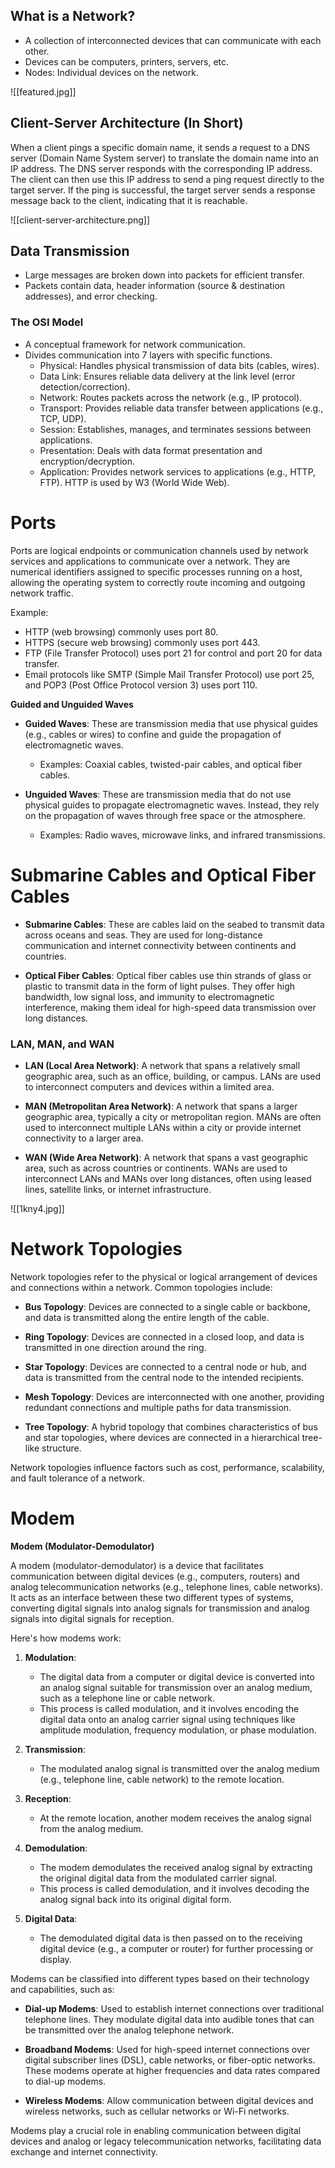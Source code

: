 ## What is a Network?

- A collection of interconnected devices that can communicate with each other.
- Devices can be computers, printers, servers, etc.
- Nodes: Individual devices on the network.

![[featured.jpg]]

## Client-Server Architecture (In Short)

When a client pings a specific domain name, it sends a request to a DNS server (Domain Name System server) to translate the domain name into an IP address. The DNS server responds with the corresponding IP address. The client can then use this IP address to send a ping request directly to the target server. If the ping is successful, the target server sends a response message back to the client, indicating that it is reachable.

![[client-server-architecture.png]]

## Data Transmission

- Large messages are broken down into packets for efficient transfer.
- Packets contain data, header information (source & destination addresses), and error checking.

### The OSI Model

- A conceptual framework for network communication.
- Divides communication into 7 layers with specific functions.
    - Physical: Handles physical transmission of data bits (cables, wires).
    - Data Link: Ensures reliable data delivery at the link level (error detection/correction).
    - Network: Routes packets across the network (e.g., IP protocol).
    - Transport: Provides reliable data transfer between applications (e.g., TCP, UDP).
    - Session: Establishes, manages, and terminates sessions between applications.
    - Presentation: Deals with data format presentation and encryption/decryption.
    - Application: Provides network services to applications (e.g., HTTP, FTP). HTTP is used by W3 (World Wide Web).

# Ports

Ports are logical endpoints or communication channels used by network services and applications to communicate over a network. They are numerical identifiers assigned to specific processes running on a host, allowing the operating system to correctly route incoming and outgoing network traffic.

Example:
- HTTP (web browsing) commonly uses port 80.
- HTTPS (secure web browsing) commonly uses port 443.
- FTP (File Transfer Protocol) uses port 21 for control and port 20 for data transfer.
- Email protocols like SMTP (Simple Mail Transfer Protocol) use port 25, and POP3 (Post Office Protocol version 3) uses port 110.

**Guided and Unguided Waves**

- **Guided Waves**: These are transmission media that use physical guides (e.g., cables or wires) to confine and guide the propagation of electromagnetic waves.
  - Examples: Coaxial cables, twisted-pair cables, and optical fiber cables.

- **Unguided Waves**: These are transmission media that do not use physical guides to propagate electromagnetic waves. Instead, they rely on the propagation of waves through free space or the atmosphere.
  - Examples: Radio waves, microwave links, and infrared transmissions.

# Submarine Cables and Optical Fiber Cables

- **Submarine Cables**: These are cables laid on the seabed to transmit data across oceans and seas. They are used for long-distance communication and internet connectivity between continents and countries.

- **Optical Fiber Cables**: Optical fiber cables use thin strands of glass or plastic to transmit data in the form of light pulses. They offer high bandwidth, low signal loss, and immunity to electromagnetic interference, making them ideal for high-speed data transmission over long distances.

### LAN, MAN, and WAN

- **LAN (Local Area Network)**: A network that spans a relatively small geographic area, such as an office, building, or campus. LANs are used to interconnect computers and devices within a limited area.

- **MAN (Metropolitan Area Network)**: A network that spans a larger geographic area, typically a city or metropolitan region. MANs are often used to interconnect multiple LANs within a city or provide internet connectivity to a larger area.

- **WAN (Wide Area Network)**: A network that spans a vast geographic area, such as across countries or continents. WANs are used to interconnect LANs and MANs over long distances, often using leased lines, satellite links, or internet infrastructure.


![[1kny4.jpg]]

# Network Topologies

Network topologies refer to the physical or logical arrangement of devices and connections within a network. Common topologies include:

- **Bus Topology**: Devices are connected to a single cable or backbone, and data is transmitted along the entire length of the cable.

- **Ring Topology**: Devices are connected in a closed loop, and data is transmitted in one direction around the ring.

- **Star Topology**: Devices are connected to a central node or hub, and data is transmitted from the central node to the intended recipients.

- **Mesh Topology**: Devices are interconnected with one another, providing redundant connections and multiple paths for data transmission.

- **Tree Topology**: A hybrid topology that combines characteristics of bus and star topologies, where devices are connected in a hierarchical tree-like structure.

Network topologies influence factors such as cost, performance, scalability, and fault tolerance of a network.



# Modem
**Modem (Modulator-Demodulator)**

A modem (modulator-demodulator) is a device that facilitates communication between digital devices (e.g., computers, routers) and analog telecommunication networks (e.g., telephone lines, cable networks). It acts as an interface between these two different types of systems, converting digital signals into analog signals for transmission and analog signals into digital signals for reception.

Here's how modems work:

1. **Modulation**:
   - The digital data from a computer or digital device is converted into an analog signal suitable for transmission over an analog medium, such as a telephone line or cable network.
   - This process is called modulation, and it involves encoding the digital data onto an analog carrier signal using techniques like amplitude modulation, frequency modulation, or phase modulation.

2. **Transmission**:
   - The modulated analog signal is transmitted over the analog medium (e.g., telephone line, cable network) to the remote location.

3. **Reception**:
   - At the remote location, another modem receives the analog signal from the analog medium.

4. **Demodulation**:
   - The modem demodulates the received analog signal by extracting the original digital data from the modulated carrier signal.
   - This process is called demodulation, and it involves decoding the analog signal back into its original digital form.

5. **Digital Data**:
   - The demodulated digital data is then passed on to the receiving digital device (e.g., a computer or router) for further processing or display.

Modems can be classified into different types based on their technology and capabilities, such as:

- **Dial-up Modems**: Used to establish internet connections over traditional telephone lines. They modulate digital data into audible tones that can be transmitted over the analog telephone network.

- **Broadband Modems**: Used for high-speed internet connections over digital subscriber lines (DSL), cable networks, or fiber-optic networks. These modems operate at higher frequencies and data rates compared to dial-up modems.

- **Wireless Modems**: Allow communication between digital devices and wireless networks, such as cellular networks or Wi-Fi networks.

Modems play a crucial role in enabling communication between digital devices and analog or legacy telecommunication networks, facilitating data exchange and internet connectivity.